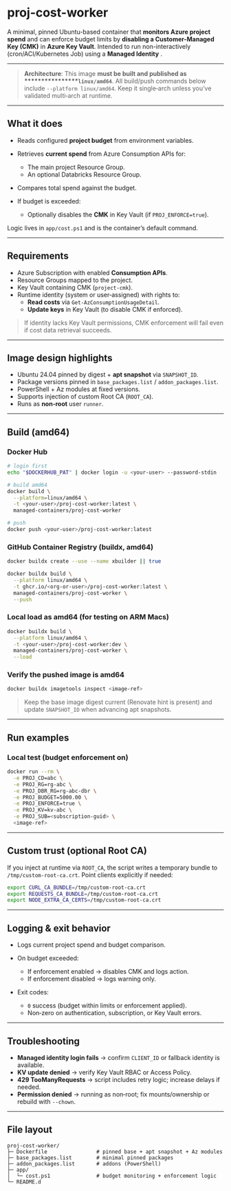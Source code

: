 # proj-cost-worker

A minimal, pinned Ubuntu-based container that **monitors Azure project spend** and can enforce budget limits by **disabling a Customer-Managed Key (CMK)** in **Azure Key Vault**. Intended to run non-interactively (cron/ACI/Kubernetes Job) using a **Managed Identity** .

---

> **Architecture**: This image **must be built and published as \*\*\*\*\*\*\*\*\*\*\*\*\*\*\*\*`linux/amd64`**. All build/push commands below include `--platform linux/amd64`. Keep it single‑arch unless you’ve validated multi‑arch at runtime.

---

## What it does

- Reads configured **project budget** from environment variables.
- Retrieves **current spend** from Azure Consumption APIs for:
  - The main project Resource Group.
  - An optional Databricks Resource Group.

- Compares total spend against the budget.
- If budget is exceeded:
  - Optionally disables the **CMK** in Key Vault (if `PROJ_ENFORCE=true`).

Logic lives in `app/cost.ps1` and is the container’s default command.

---

## Requirements

- Azure Subscription with enabled **Consumption APIs**.
- Resource Groups mapped to the project.
- Key Vault containing CMK (`project-cmk`).
- Runtime identity (system or user‑assigned) with rights to:
  - **Read costs** via `Get-AzConsumptionUsageDetail`.
  - **Update keys** in Key Vault (to disable CMK if enforced).

> If identity lacks Key Vault permissions, CMK enforcement will fail even if cost data retrieval succeeds.

---

## Image design highlights

- Ubuntu 24.04 pinned by digest + **apt snapshot** via `SNAPSHOT_ID`.
- Package versions pinned in `base_packages.list` / `addon_packages.list`.
- PowerShell + Az modules at fixed versions.
- Supports injection of custom Root CA (`ROOT_CA`).
- Runs as **non‑root** user `runner`.

---

## Build (amd64)

### Docker Hub

```bash
# login first
echo "$DOCKERHUB_PAT" | docker login -u <your-user> --password-stdin

# build amd64
docker build \
  --platform=linux/amd64 \
  -t <your-user>/proj-cost-worker:latest \
  managed-containers/proj-cost-worker

# push
docker push <your-user>/proj-cost-worker:latest
```

### GitHub Container Registry (buildx, amd64)

```bash
docker buildx create --use --name xbuilder || true

docker buildx build \
  --platform linux/amd64 \
  -t ghcr.io/<org-or-user>/proj-cost-worker:latest \
  managed-containers/proj-cost-worker \
  --push
```

### Local load as amd64 (for testing on ARM Macs)

```bash
docker buildx build \
  --platform linux/amd64 \
  -t <your-user>/proj-cost-worker:dev \
  managed-containers/proj-cost-worker \
  --load
```

### Verify the pushed image is amd64

```bash
docker buildx imagetools inspect <image-ref>
```

> Keep the base image digest current (Renovate hint is present) and update `SNAPSHOT_ID` when advancing apt snapshots.

---

## Run examples

### Local test (budget enforcement on)

```bash
docker run --rm \
  -e PROJ_CD=abc \
  -e PROJ_RG=rg-abc \
  -e PROJ_DBR_RG=rg-abc-dbr \
  -e PROJ_BUDGET=5000.00 \
  -e PROJ_ENFORCE=true \
  -e PROJ_KV=kv-abc \
  -e PROJ_SUB=<subscription-guid> \
  <image-ref>
```

---

## Custom trust (optional Root CA)

If you inject at runtime via `ROOT_CA`, the script writes a temporary bundle to `/tmp/custom-root-ca.crt`. Point clients explicitly if needed:

```bash
export CURL_CA_BUNDLE=/tmp/custom-root-ca.crt
export REQUESTS_CA_BUNDLE=/tmp/custom-root-ca.crt
export NODE_EXTRA_CA_CERTS=/tmp/custom-root-ca.crt
```

---

## Logging & exit behavior

- Logs current project spend and budget comparison.
- On budget exceeded:
  - If enforcement enabled → disables CMK and logs action.
  - If enforcement disabled → logs warning only.

- Exit codes:
  - `0` success (budget within limits or enforcement applied).
  - Non‑zero on authentication, subscription, or Key Vault errors.

---

## Troubleshooting

- **Managed identity login fails** → confirm `CLIENT_ID` or fallback identity is available.
- **KV update denied** → verify Key Vault RBAC or Access Policy.
- **429 TooManyRequests** → script includes retry logic; increase delays if needed.
- **Permission denied** → running as non‑root; fix mounts/ownership or rebuild with `--chown`.

---

## File layout

```none
proj-cost-worker/
├─ Dockerfile                # pinned base + apt snapshot + Az modules
├─ base_packages.list        # minimal pinned packages
├─ addon_packages.list       # addons (PowerShell)
├─ app/
│  └─ cost.ps1               # budget monitoring + enforcement logic
└─ README.d
```
